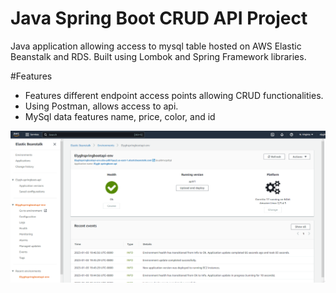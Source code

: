 # Java Spring Boot CRUD API Project
Java application allowing access to mysql table hosted on AWS Elastic Beanstalk and RDS. Built using Lombok and Spring Framework libraries. 

#Features
* Features different endpoint access points allowing CRUD functionalities.
* Using Postman, allows access to api. 
* MySql data features name, price, color, and id

<img src="./pics/app-stored-and-hosted-on-aws.svg">
